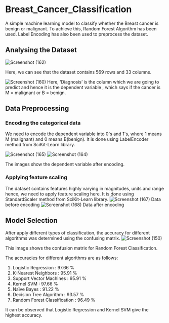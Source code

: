 # Breast_Cancer_Classification
A simple machine learning model to classify whether the Breast cancer is benign or malignant. To achieve this, Random Forest Algorithm has been used. Label Encoding has also been used to preprocess the dataset.

## Analysing the Dataset

![Screenshot (162)](https://user-images.githubusercontent.com/44607923/68864268-ddcb8900-0716-11ea-8c32-8e172ca9fed5.png)

Here, we can see that the dataset contains  569 rows and 33 columns.

![Screenshot (160)](https://user-images.githubusercontent.com/44607923/68864485-3b5fd580-0717-11ea-92e3-6a76fa4c3c60.png)
Here, ‘Diagnosis’ is the column which we are going to predict and hence it is the dependent variable , which says if the cancer is M = malignant or B = benign. 

## Data Preprocessing
### Encoding the categorical data
We need to encode the dependent variable into 0's and 1's, where 1 means M (malignant) and 0 means B(benign). It is done using LabelEncoder method from SciKit-Learn library.

![Screenshot (165)](https://user-images.githubusercontent.com/44607923/68865939-a27e8980-0719-11ea-9717-b3d1e5a1e650.png)  ![Screenshot (164)](https://user-images.githubusercontent.com/44607923/68865951-a7433d80-0719-11ea-80aa-acf833e6209e.png)
 
 The images show the dependent variable after encoding.
 
 ### Applying feature scaling
The dataset contains features highly varying in magnitudes, units and range hence, we need to apply feature scaling here. It is done using  StandardScaler method from SciKit-Learn library.
![Screenshot (167)](https://user-images.githubusercontent.com/44607923/68866955-2e44e580-071b-11ea-91d2-e7a35dc3ece5.png)
Data before encoding
![Screenshot (168)](https://user-images.githubusercontent.com/44607923/68867134-57fe0c80-071b-11ea-8069-c259b7605cc9.png)
Data after encoding

## Model Selection
After apply different types of classification, the accuracy for different algorithms was determined using the confusing matrix.
![Screenshot (150)](https://user-images.githubusercontent.com/44607923/68867843-7e707780-071c-11ea-84bc-032fb956bb03.png)

This image shows the confusion matrix for Random Forest Classification.

The accuracies for different algorithms are as follows:
1. Logistic Regression : 97.66 %
2. K-Nearest Neighbors : 95.91 % 
3. Support Vector Machines : 95.91 %
4. Kernel SVM : 97.66 %
5. Naïve Bayes : 91.22 %
6. Decision Tree Algorithm : 93.57 %
7. Random Forest Classification : 96.49 %

It can be observed that Logistic Regression and Kernel SVM give the highest accuracy.

